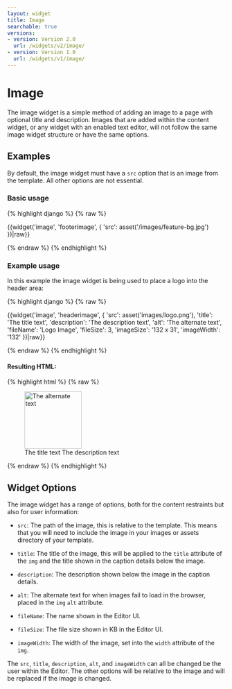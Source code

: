 ```yaml
---
layout: widget
title: Image
searchable: true
versions:
- version: Version 2.0
  url: /widgets/v2/image/
- version: Version 1.0
  url: /widgets/v1/image/
---
```


# Image

The image widget is a simple method of adding an image to a page with optional title and description. Images that are added within the content widget, or any widget with an enabled text editor, will not follow the same image widget structure or have the same options.

## Examples

By default, the image widget must have a ```src``` option that is an image from the template. All other options are not essential.

### Basic usage

{% highlight django %}
{% raw %}

{{widget('image', 'footerimage', {
  'src': asset('/images/feature-bg.jpg')
})|raw}}

{% endraw %}
{% endhighlight %}

### Example usage

In this example the image widget is being used to place a logo into the header area:

{% highlight django %}
{% raw %}

{{widget('image', 'headerimage', {
  'src': asset('images/logo.png'),
  'title': 'The title text',
  'description': 'The description text',
  'alt': 'The alternate text',
  'fileName': 'Logo Image',
  'fileSize': 3,
  'imageSize': '132 x 31',
  'imageWidth': '132'
})|raw}}

{% endraw %}
{% endhighlight %}

#### Resulting HTML:

{% highlight html %}
{% raw %}

<div id="page-zones__template-widgets__headerimage" data-name="image" class="widget  widget--template-widget">
  <div class="bk-image imagewidget  widget__imagewidget">
    <figure class="figure  imagewidget__figure">
      <a  href="#" data-image-href="...images/logo.png" rel="lightbox"  title="The title text" class="image-link  imagewidget__image-link">
        <img class="image  imagewidget__image" src="...images/logo.png" alt="The alternate text" title="This is the image title" data-filename="Logo Image" data-filesize="3" data-imagesize="132 x 31" width="132" />
      </a>
      <figcaption class="caption  imagewidget__caption">
        <span class="image-title  imagewidget__image-title">The title text</span>
        <span class="image-description  imagewidget__image-description">The description text</span>
      </figcaption>
    </figure>
  </div>
</div>

{% endraw %}
{% endhighlight %}

## Widget Options

The image widget has a range of options, both for the content restraints but also for user information:

* ```src```: The path of the image, this is relative to the template. This means that you will need to include the image in your images or assets directory of your template.

* ```title```: The title of the image, this will be applied to the ```title``` attribute of the ```img``` and the title shown in the caption details below the image.

* ```description```: The description shown below the image in the caption details.

* ```alt```: The alternate text for when images fail to load in the browser, placed in the ```img``` ```alt``` attribute.

* ```fileName```: The name shown in the Editor UI.

* ```fileSize```: The file size shown in KB in the Editor UI.

* ```imageWidth```: The width of the image, set into the ```width``` attribute of the ```img```.

The ```src```, ```title```, ```description```, ```alt```, and ```imageWidth``` can all be changed be the user within the Editor. The other options will be relative to the image and will be replaced if the image is changed.
